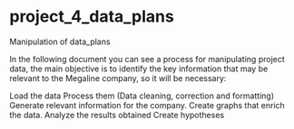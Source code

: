 # project_4_data_plans
Manipulation of data_plans

In the following document you can see a process for manipulating project data, the main objective is to identify the key information that may be relevant to the Megaline company, so it will be necessary:

Load the data
Process them (Data cleaning, correction and formatting)
Generate relevant information for the company.
Create graphs that enrich the data.
Analyze the results obtained
Create hypotheses

